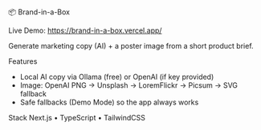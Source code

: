 📦 Brand-in-a-Box

Live Demo: https://brand-in-a-box.vercel.app/ 

Generate marketing copy (AI) + a poster image from a short product brief.

Features
- Local AI copy via Ollama (free) or OpenAI (if key provided)
- Image: OpenAI PNG → Unsplash → LoremFlickr → Picsum → SVG fallback
- Safe fallbacks (Demo Mode) so the app always works

Stack
Next.js • TypeScript • TailwindCSS
